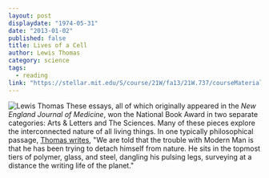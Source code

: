 ```yaml
---
layout: post
displaydate: "1974-05-31"
date: "2013-01-02"
published: false
title: Lives of a Cell
author: Lewis Thomas
category: science
tags: 
  - reading
link: "https://stellar.mit.edu/S/course/21W/fa13/21W.737/courseMaterial/topics/topic5/readings/Selections_from_Lives_of_a_Cell_-_Lewis_Thomas/Selections_from_Lives_of_a_Cell_-_Lewis_Thomas.pdf"
---
```


![Lewis Thomas](http://www.greatthoughtstreasury.com/sites/default/files/thomasweb[1].jpg)
These essays, all of which originally appeared in the _New England Journal of Medicine_, won the National Book Award in two separate categories: Arts & Letters and The Sciences. Many of these pieces explore the interconnected nature of all living things. In one typically philosophical passage, <a href="https://stellar.mit.edu/S/course/21W/fa13/21W.737/courseMaterial/topics/topic5/readings/Selections_from_Lives_of_a_Cell_-_Lewis_Thomas/Selections_from_Lives_of_a_Cell_-_Lewis_Thomas.pdf" target="_blank">Thomas writes</a>, "We are told that the trouble with Modern Man is that he has been trying to detach himself from nature. He sits in the topmost tiers of polymer, glass, and steel, dangling his pulsing legs, surveying at a distance the writing life of the planet."